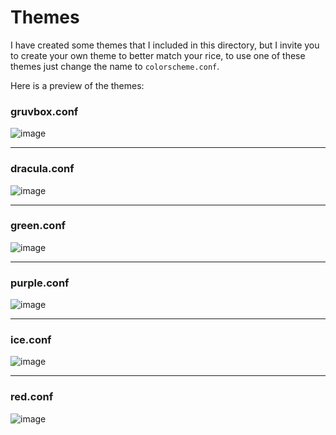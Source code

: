 # Themes
I have created some themes that I included in this directory, but I invite you to create your own theme to better match your rice, to use one of these themes just change the name to ``colorscheme.conf``.

Here is a preview of the themes:

### gruvbox.conf

![image](https://github.com/joang29/crystalfm/assets/85022759/6f2ed744-e0a7-4f91-8e9e-3de5f9417961)

---

### dracula.conf

![image](https://github.com/joang29/crystalfm/assets/85022759/975a60bb-c03d-4aca-bd0e-0fc01ec4898b)

---

### green.conf

![image](https://github.com/joang29/crystalfm/assets/85022759/0912e5a4-975f-414e-b208-1b5a52e2cdbd)

---

### purple.conf

![image](https://github.com/joang29/crystalfm/assets/85022759/073d55ad-78bc-4b75-ae34-6e04c178ca4f)

---

### ice.conf

![image](https://github.com/joang29/crystalfm/assets/85022759/3641617a-febc-494a-b7df-247984379074)

---

### red.conf

![image](https://github.com/joang29/crystalfm/assets/85022759/bf7e67af-eb31-4485-949b-ed974f5cd7b6)
